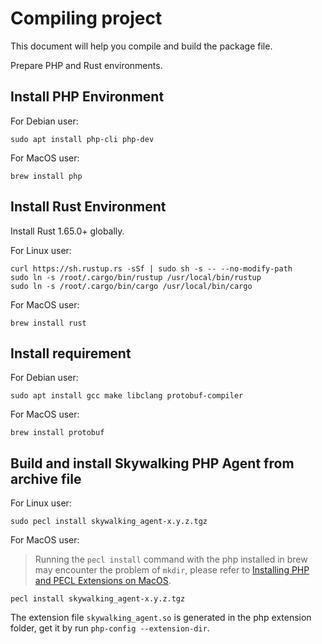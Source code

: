# Compiling project

This document will help you compile and build the package file.

Prepare PHP and Rust environments.

## Install PHP Environment

For Debian user:

```shell
sudo apt install php-cli php-dev
```

For MacOS user:

```shell
brew install php
```

## Install Rust Environment

Install Rust 1.65.0+ globally.

For Linux user:

```shell
curl https://sh.rustup.rs -sSf | sudo sh -s -- --no-modify-path
sudo ln -s /root/.cargo/bin/rustup /usr/local/bin/rustup
sudo ln -s /root/.cargo/bin/cargo /usr/local/bin/cargo
```

For MacOS user:

```shell
brew install rust
```

## Install requirement

For Debian user:

```shell
sudo apt install gcc make libclang protobuf-compiler
```

For MacOS user:

```shell
brew install protobuf
```

## Build and install Skywalking PHP Agent from archive file

For Linux user:

```shell
sudo pecl install skywalking_agent-x.y.z.tgz
```

For MacOS user:

> Running the `pecl install` command with the php installed in brew may encounter the problem of `mkdir`, please refer to
> [Installing PHP and PECL Extensions on MacOS](https://patriqueouimet.ca/tip/installing-php-and-pecl-extensions-on-macos).

```shell
pecl install skywalking_agent-x.y.z.tgz
```

The extension file `skywalking_agent.so` is generated in the php extension folder, get it by run `php-config --extension-dir`.
